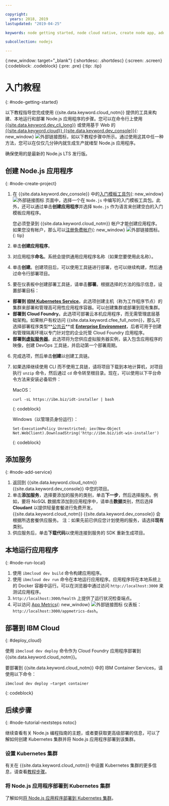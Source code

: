 ```yaml
---

copyright:
  years: 2018, 2019
lastupdated: "2019-04-25"

keywords: node getting started, node cloud native, create node app, add node service, node programming guide, node guide

subcollection: nodejs

---
```


{:new_window: target="_blank"}
{:shortdesc: .shortdesc}
{:screen: .screen}
{:codeblock: .codeblock}
{:pre: .pre}
{:tip: .tip}

# 入门教程
{: #node-getting-started}

以下教程指导您完成使用 {{site.data.keyword.cloud_notm}} 提供的工具来构建、本地运行和部署 Node.js 应用程序的步骤。您可以在命令行上使用 [{{site.data.keyword.dev_cli_long}}](/docs/cli?topic=cloud-cli-ibmcloud-cli#ibmcloud-cli) 或使用基于 Web 的 [{{site.data.keyword.cloud}} {{site.data.keyword.dev_console}}](https://cloud.ibm.com/developer/appservice/dashboard){: new_window} ![外部链接图标](../icons/launch-glyph.svg "外部链接图标")，如以下教程步骤中所示。通过使用这其中任一种方法，您可以在仅仅几分钟内就生成生产就绪型 Node.js 应用程序。

确保使用的是最新的 Node.js LTS 发行版。

## 创建 Node.js 应用程序
{: #node-create-project}

1. 在 {{site.data.keyword.dev_console}} 中的[入门模板工具包](https://cloud.ibm.com/developer/appservice/starter-kits){: new_window} ![外部链接图标](../icons/launch-glyph.svg "外部链接图标") 页面中，选择一个在 `Node.js` 中编写的入门模板工具包。此外，还可以通过单击**创建应用程序**并选择 `Node.js` 作为语言来创建空白的入门模板应用程序。

    您必须登录到 {{site.data.keyword.cloud_notm}} 帐户才能创建应用程序。如果您没有帐户，那么可以[注册免费帐户](https://cloud.ibm.com/registration){: new_window} ![外部链接图标](../icons/launch-glyph.svg "外部链接图标")。
    {: tip}

2. 单击**创建应用程序**。
3. 对应用程序**命名**。系统会提供通用应用程序名称（如果您要使用此名称）。
4. 单击**创建**。创建项目后，可以使用工具链进行部署，也可以继续构建，然后通过命令行部署项目。
5. 要在仪表板中创建部署工具链，请单击**部署**。根据选择的方法的指示信息，设置部署目标：
  * **部署到 [IBM Kubernetes Service](/docs/apps/deploying?topic=creating-apps-containers-kube#containers)**。此选项创建主机（称为工作程序节点）的集群来部署和管理高可用性应用程序容器。可以创建集群或部署到现有集群。
  * **部署到 Cloud Foundry**。此选项可部署云本机应用程序，而无需管理底层基础架构。如果帐户有权访问 {{site.data.keyword.cfee_full_notm}}，那么可选择部署程序类型**[公共云](/docs/cloud-foundry-public?topic=cloud-foundry-public-about-cf#about-cf)**或 **[Enterprise Environment](/docs/cloud-foundry-public?topic=cloud-foundry-public-cfee#cfee)**，后者可用于创建和管理隔离环境以专门针对您的企业托管 Cloud Foundry 应用程序。
  * **部署到[虚拟服务器](/docs/apps?topic=creating-apps-vsi-deploy#vsi-deploy)**。此选项将为您供应虚拟服务器实例，装入包含应用程序的映像，创建 DevOps 工具链，并启动第一个部署周期。

6. 完成选项，然后单击**创建**以创建工具链。
7. 如果选择继续使用 CLI 而不使用工具链，请将项目下载到本地计算机，对项目执行 `unzip` 命令，然后通过 `cd` 命令转至根目录。现在，可以使用以下平台命令方法来安装必备软件：

    MacOS：
    ```
    curl -sL https://ibm.biz/idt-installer | bash
    ```
    {: codeblock}

    Windows（以管理员身份运行）：
    ```
    Set-ExecutionPolicy Unrestricted; iex(New-Object Net.WebClient).DownloadString('http://ibm.biz/idt-win-installer')
    ```
    {: codeblock}

## 添加服务
{: #node-add-service}

1. 返回到 {{site.data.keyword.cloud_notm}} {{site.data.keyword.dev_console}} 中您的项目。
2. 单击**添加服务**，选择要添加的服务的类别，单击**下一步**，然后选择服务。例如，要将 NoSQL 数据库添加到应用程序中，请单击**数据**类别，然后选择 **Cloudant** 以提供轻量套餐进行免费开发。{{site.data.keyword.cloud_notm}} {{site.data.keyword.dev_console}} 会根据所选套餐供应服务。
注：如果先前已供应您计划使用的服务，请选择**现有**类别。
3. 供应服务后，单击**下载代码**以使用连接到服务的 SDK 重新生成项目。

<!--
<video of creating a project and adding a service>
-->

## 本地运行应用程序
{: #node-run-local}

1. 使用 `ibmcloud dev build` 命令构建应用程序。
2. 使用 `ibmcloud dev run` 命令在本地运行应用程序。应用程序将在本地系统上的 Docker 容器中运行。可以在浏览器中通过访问 `http://localhost:3000` 来测试应用程序。
3. `http://localhost:3000/health` 上提供了运行状况检查端点。
4. 可以访问 [App Metrics](https://developer.ibm.com/node/monitoring-post-mortem/application-metrics-node-js/){: new_window} ![外部链接图标](../icons/launch-glyph.svg "外部链接图标") 仪表板：`http://localhost:3000/appmetrics-dash`。

<!--
<video>
-->

## 部署到 IBM Cloud
{: #deploy_cloud}

使用 `ibmcloud dev deploy` 命令作为 Cloud Foundry 应用程序部署到 {{site.data.keyword.cloud_notm}}。 

要部署到 {{site.data.keyword.cloud_notm}} 中的 IBM Container Services，请使用以下命令：
```
ibmcloud dev deploy –target container 
```
{: codeblock}

## 后续步骤
{: #node-tutorial-nextsteps notoc}

继续查看有关 Node.js 编程指南的主题，或者要获取更高级部署的信息，可以了解如何创建 Kubernetes 集群并将 Node.js 应用程序部署到该集群。

### 设置 Kubernetes 集群
有关在 {{site.data.keyword.cloud_notm}} 中设置 Kubernetes 集群的更多信息，请查看[教程步骤](/docs/containers?topic=containers-clusters#clusters)。

### 将 Node.js 应用程序部署到 Kubernetes 集群
了解如何[将 Node.js 应用程序部署到 Kubernetes 集群](/docs/containers?topic=containers-cs_apps_tutorial#cs_apps_tutorial)。
